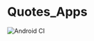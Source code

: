 # Quotes_Apps
![Android CI](https://github.com/irvandandung/Quotes_Apps/workflows/Android%20CI/badge.svg)
